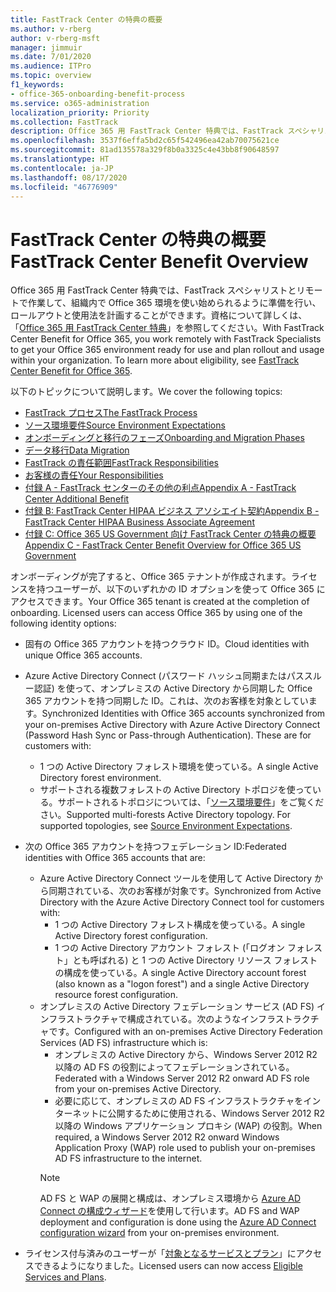 ```yaml
---
title: FastTrack Center の特典の概要
ms.author: v-rberg
author: v-rberg-msft
manager: jimmuir
ms.date: 7/01/2020
ms.audience: ITPro
ms.topic: overview
f1_keywords:
- office-365-onboarding-benefit-process
ms.service: o365-administration
localization_priority: Priority
ms.collection: FastTrack
description: Office 365 用 FastTrack Center 特典では、FastTrack スペシャリストとリモートで作業して、組織内で Office 365 環境を使い始められるように準備を行い、ロールアウトと使用法を計画することができます。資格について詳しくは、「Office 365 用 FastTrack Center 特典」を参照してください。
ms.openlocfilehash: 3537f6effa5bd2c65f542496ea42ab70075621ce
ms.sourcegitcommit: 81ad135578a329f8b0a3325c4e43bb8f90648597
ms.translationtype: HT
ms.contentlocale: ja-JP
ms.lasthandoff: 08/17/2020
ms.locfileid: "46776909"
---
```

# <a name="fasttrack-center-benefit-overview"></a><span data-ttu-id="cdbf2-104">FastTrack Center の特典の概要</span><span class="sxs-lookup"><span data-stu-id="cdbf2-104">FastTrack Center Benefit Overview</span></span>

<span data-ttu-id="cdbf2-p102">Office 365 用 FastTrack Center 特典では、FastTrack スペシャリストとリモートで作業して、組織内で Office 365 環境を使い始められるように準備を行い、ロールアウトと使用法を計画することができます。資格について詳しくは、「[Office 365 用 FastTrack Center 特典](O365-fasttrack-benefit-for-office-365.md)」を参照してください。</span><span class="sxs-lookup"><span data-stu-id="cdbf2-p102">With FastTrack Center Benefit for Office 365, you work remotely with FastTrack Specialists to get your Office 365 environment ready for use and plan rollout and usage within your organization. To learn more about eligibility, see [FastTrack Center Benefit for Office 365](O365-fasttrack-benefit-for-office-365.md).</span></span>
  
<span data-ttu-id="cdbf2-107">以下のトピックについて説明します。</span><span class="sxs-lookup"><span data-stu-id="cdbf2-107">We cover the following topics:</span></span>
- [<span data-ttu-id="cdbf2-108">FastTrack プロセス</span><span class="sxs-lookup"><span data-stu-id="cdbf2-108">The FastTrack Process</span></span>](O365-fasttrack-process.md) 
- [<span data-ttu-id="cdbf2-109">ソース環境要件</span><span class="sxs-lookup"><span data-stu-id="cdbf2-109">Source Environment Expectations</span></span>](O365-source-environment-expectations.md)
- [<span data-ttu-id="cdbf2-110">オンボーディングと移行のフェーズ</span><span class="sxs-lookup"><span data-stu-id="cdbf2-110">Onboarding and Migration Phases</span></span>](O365-onboarding-and-migration.md)
- [<span data-ttu-id="cdbf2-111">データ移行</span><span class="sxs-lookup"><span data-stu-id="cdbf2-111">Data Migration</span></span>](O365-data-migration.md)
- [<span data-ttu-id="cdbf2-112">FastTrack の責任範囲</span><span class="sxs-lookup"><span data-stu-id="cdbf2-112">FastTrack Responsibilities</span></span>](O365-fasttrack-responsibilities.md)
- [<span data-ttu-id="cdbf2-113">お客様の責任</span><span class="sxs-lookup"><span data-stu-id="cdbf2-113">Your Responsibilities</span></span>](O365-your-responsibilities.md) 
- [<span data-ttu-id="cdbf2-114">付録 A - FastTrack センターのその他の利点</span><span class="sxs-lookup"><span data-stu-id="cdbf2-114">Appendix A - FastTrack Center Additional Benefit</span></span>](O365-fasttrack-additional-benefits.md)
- [<span data-ttu-id="cdbf2-115">付録 B: FastTrack Center HIPAA ビジネス アソシエイト契約</span><span class="sxs-lookup"><span data-stu-id="cdbf2-115">Appendix B - FastTrack Center HIPAA Business Associate Agreement</span></span>](O365-hipaa-business-associate-agreement.md)
- [<span data-ttu-id="cdbf2-116">付録 C: Office 365 US Government 向け FastTrack Center の特典の概要</span><span class="sxs-lookup"><span data-stu-id="cdbf2-116">Appendix C - FastTrack Center Benefit Overview for Office 365 US Government</span></span>](US-Gov-appendix-overview.md)
    
<span data-ttu-id="cdbf2-p103">オンボーディングが完了すると、Office 365 テナントが作成されます。ライセンスを持つユーザーが、以下のいずれかの ID オプションを使って Office 365 にアクセスできます。</span><span class="sxs-lookup"><span data-stu-id="cdbf2-p103">Your Office 365 tenant is created at the completion of onboarding. Licensed users can access Office 365 by using one of the following identity options:</span></span>
- <span data-ttu-id="cdbf2-119">固有の Office 365 アカウントを持つクラウド ID。</span><span class="sxs-lookup"><span data-stu-id="cdbf2-119">Cloud identities with unique Office 365 accounts.</span></span>
- <span data-ttu-id="cdbf2-p104">Azure Active Directory Connect (パスワード ハッシュ同期またはパススルー認証) を使って、オンプレミスの Active Directory から同期した Office 365 アカウントを持つ同期した ID。これは、次のお客様を対象としています。</span><span class="sxs-lookup"><span data-stu-id="cdbf2-p104">Synchronized Identities with Office 365 accounts synchronized from your on-premises Active Directory with Azure Active Directory Connect (Password Hash Sync or Pass-through Authentication). These are for customers with:</span></span>
  - <span data-ttu-id="cdbf2-122">1 つの Active Directory フォレスト環境を使っている。</span><span class="sxs-lookup"><span data-stu-id="cdbf2-122">A single Active Directory forest environment.</span></span>
  - <span data-ttu-id="cdbf2-p105">サポートされる複数フォレストの Active Directory トポロジを使っている。サポートされるトポロジについては、「[ソース環境要件](O365-source-environment-expectations.md)」をご覧ください。</span><span class="sxs-lookup"><span data-stu-id="cdbf2-p105">Supported multi-forests Active Directory topology. For supported topologies, see [Source Environment Expectations](O365-source-environment-expectations.md).</span></span>
- <span data-ttu-id="cdbf2-125">次の Office 365 アカウントを持つフェデレーション ID:</span><span class="sxs-lookup"><span data-stu-id="cdbf2-125">Federated identities with Office 365 accounts that are:</span></span>
  - <span data-ttu-id="cdbf2-126">Azure Active Directory Connect ツールを使用して Active Directory から同期されている、次のお客様が対象です。</span><span class="sxs-lookup"><span data-stu-id="cdbf2-126">Synchronized from Active Directory with the Azure Active Directory Connect tool for customers with:</span></span>
      - <span data-ttu-id="cdbf2-127">1 つの Active Directory フォレスト構成を使っている。</span><span class="sxs-lookup"><span data-stu-id="cdbf2-127">A single Active Directory forest configuration.</span></span>
      - <span data-ttu-id="cdbf2-128">1 つの Active Directory アカウント フォレスト (「ログオン フォレスト」とも呼ばれる) と 1 つの Active Directory リソース フォレストの構成を使っている。</span><span class="sxs-lookup"><span data-stu-id="cdbf2-128">A single Active Directory account forest (also known as a "logon forest") and a single Active Directory resource forest configuration.</span></span>
  - <span data-ttu-id="cdbf2-129">オンプレミスの Active Directory フェデレーション サービス (AD FS) インフラストラクチャで構成されている。次のようなインフラストラクチャです。</span><span class="sxs-lookup"><span data-stu-id="cdbf2-129">Configured with an on-premises Active Directory Federation Services (AD FS) infrastructure which is:</span></span>
      - <span data-ttu-id="cdbf2-130">オンプレミスの Active Directory から、Windows Server 2012 R2 以降の AD FS の役割によってフェデレーションされている。</span><span class="sxs-lookup"><span data-stu-id="cdbf2-130">Federated with a Windows Server 2012 R2 onward AD FS role from your on-premises Active Directory.</span></span>
      - <span data-ttu-id="cdbf2-131">必要に応じて、オンプレミスの AD FS インフラストラクチャをインターネットに公開するために使用される、Windows Server 2012 R2 以降の Windows アプリケーション プロキシ (WAP) の役割。</span><span class="sxs-lookup"><span data-stu-id="cdbf2-131">When required, a Windows Server 2012 R2 onward Windows Application Proxy (WAP) role used to publish your on-premises AD FS infrastructure to the internet.</span></span>
    > [!NOTE]
    > <span data-ttu-id="cdbf2-132">AD FS と WAP の展開と構成は、オンプレミス環境から [Azure AD Connect の構成ウィザード](https://go.microsoft.com/fwlink/?linkid=844794)を使用して行います。</span><span class="sxs-lookup"><span data-stu-id="cdbf2-132">AD FS and WAP deployment and configuration is done using the [Azure AD Connect configuration wizard](https://go.microsoft.com/fwlink/?linkid=844794) from your on-premises environment.</span></span> 
  
- <span data-ttu-id="cdbf2-133">ライセンス付与済みのユーザーが「[対象となるサービスとプラン](M365-eligible-services-and-plans.md)」にアクセスできるようになりました。</span><span class="sxs-lookup"><span data-stu-id="cdbf2-133">Licensed users can now access [Eligible Services and Plans](M365-eligible-services-and-plans.md).</span></span>

